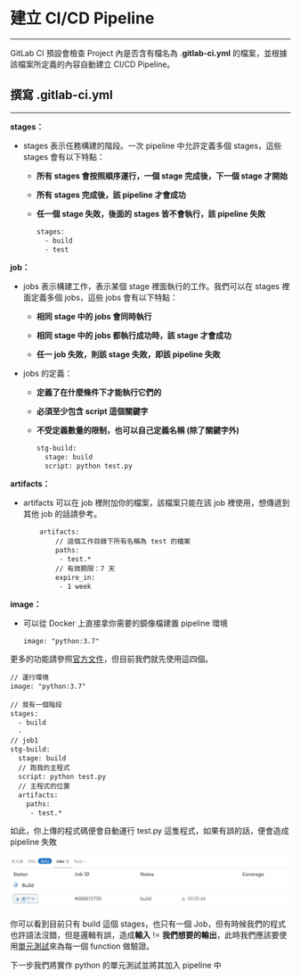 # 建立 CI/CD Pipeline
----
GitLab CI 預設會檢查 Project 內是否含有檔名為 .**gitlab-ci.yml** 的檔案，並根據該檔案所定義的內容自動建立 CI/CD Pipeline。

## 撰寫 .gitlab-ci.yml 
----
**stages：**
* stages 表示任務構建的階段。一次 pipeline 中允許定義多個 stages，這些 stages 會有以下特點：
    
    * **所有 stages 會按照順序運行，一個 stage 完成後，下一個 stage 才開始**

    * **所有 stages 完成後，該 pipeline 才會成功**

    * **任一個 stage 失敗，後面的 stages 皆不會執行，該 pipeline 失敗**
        ```
        stages:
          - build
          - test
        ```

**job：**
* jobs 表示構建工作，表示某個 stage 裡面執行的工作。我們可以在 stages 裡面定義多個 jobs，這些 jobs 會有以下特點：

    * **相同 stage 中的 jobs 會同時執行**

    * **相同 stage 中的 jobs 都執行成功時，該 stage 才會成功**

    * **任一 job 失敗，則該 stage 失敗，即該 pipeline 失敗**

* jobs 的定義：

    * **定義了在什麼條件下才能執行它們的**
    
    * **必須至少包含 script 這個關鍵字**

    * **不受定義數量的限制，也可以自己定義名稱 (除了關鍵字外)**
        ```
        stg-build:
          stage: build
          script: python test.py
        ```
**artifacts：**
* artifacts 可以在 job 裡附加你的檔案，該檔案只能在該 job 裡使用，想傳遞到其他 job 的話請參考。
    ```
        artifacts:
            // 這個工作目錄下所有名稱為 test 的檔案
            paths:
             - test.*
            // 有效期限：7 天
            expire_in: 
             - 1 week
    ```
**image：**
* 可以從 Docker 上直接拿你需要的鏡像檔建置 pipeline 環境

    ```
    image: "python:3.7"
    ```

更多的功能請參照[官方文件](https://blog.csdn.net/xl_lx/article/details/78329089)，但目前我們就先使用這四個。

```
// 運行環境
image: "python:3.7"

// 我有一個階段
stages:
  - build
  - 
// job1
stg-build:
  stage: build
  // 跑我的主程式
  script: python test.py
  // 主程式的位置
  artifacts:
    paths:
     - test.*
```
如此，你上傳的程式碼便會自動運行 test.py 這隻程式，如果有誤的話，便會造成 pipeline 失敗

![1.jpg](/step3/1.jpg)

你可以看到目前只有 build 這個 stages，也只有一個 Job，但有時候我們的程式也許語法沒錯，但是邏輯有誤，造成**輸入** != **我們想要的輸出**，此時我們應該要使用[單元測試](https://zh.wikipedia.org/wiki/%E5%8D%95%E5%85%83%E6%B5%8B%E8%AF%95)來為每一個 function 做驗證。

下一步我們將實作 python 的單元測試並將其加入 pipeline 中
